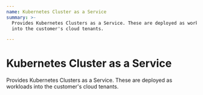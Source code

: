 ```yaml
---
name: Kubernetes Cluster as a Service
summary: >-
  Provides Kubernetes Clusters as a Service. These are deployed as workloads
  into the customer's cloud tenants.

---
```


# Kubernetes Cluster as a Service

Provides Kubernetes Clusters as a Service. These are deployed as workloads into the customer's cloud tenants.


